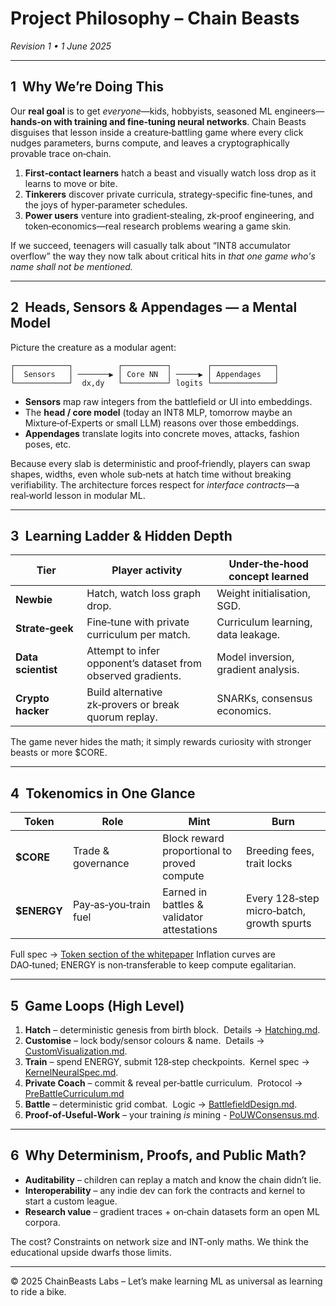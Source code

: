 # Project Philosophy – Chain Beasts

*Revision 1 • 1 June 2025*

---

## 1  Why We’re Doing This

Our **real goal** is to get *everyone*—kids, hobbyists, seasoned ML engineers—**hands‑on with training and fine‑tuning neural networks**.  Chain Beasts disguises that lesson inside a creature‑battling game where every click nudges parameters, burns compute, and leaves a cryptographically provable trace on‑chain.

1. **First‑contact learners** hatch a beast and visually watch loss drop as it learns to move or bite.
2. **Tinkerers** discover private curricula, strategy‑specific fine‑tunes, and the joys of hyper‑parameter schedules.
3. **Power users** venture into gradient‑stealing, zk‑proof engineering, and token‑economics—real research problems wearing a game skin.

If we succeed, teenagers will casually talk about “INT8 accumulator overflow” the way they now talk about critical hits in *that one game who's name shall not be mentioned.*

---

## 2  Heads, Sensors & Appendages — a Mental Model

Picture the creature as a modular agent:

```
┌────────────┐          ┌──────────┐        ┌──────────────┐
│  Sensors   │ ───────▶ │ Core NN  │ ─────▶ │ Appendages   │
└────────────┘  dx,dy   └──────────┘ logits └──────────────┘
```

* **Sensors** map raw integers from the battlefield or UI into embeddings.
* The **head / core model** (today an INT8 MLP, tomorrow maybe an Mixture‑of‑Experts or small LLM) reasons over those embeddings.
* **Appendages** translate logits into concrete moves, attacks, fashion poses, etc.

Because every slab is deterministic and proof‑friendly, players can swap shapes, widths, even whole sub‑nets at hatch time without breaking verifiability.  The architecture forces respect for *interface contracts*—a real‑world lesson in modular ML.

---

## 3  Learning Ladder & Hidden Depth

| Tier               | Player activity                                              | Under‑the‑hood concept learned      |
| ------------------ | ------------------------------------------------------------ | ----------------------------------- |
| **Newbie**         | Hatch, watch loss graph drop.                                | Weight initialisation, SGD.         |
| **Strate‑geek**    | Fine‑tune with private curriculum per match.                 | Curriculum learning, data leakage.  |
| **Data scientist** | Attempt to infer opponent’s dataset from observed gradients. | Model inversion, gradient analysis. |
| **Crypto hacker**  | Build alternative zk‑provers or break quorum replay.         | SNARKs, consensus economics.        |

The game never hides the math; it simply rewards curiosity with stronger beasts or more \$CORE.

---

## 4  Tokenomics in One Glance

| Token        | Role                  | Mint                                        | Burn                                      |
| ------------ | --------------------- | ------------------------------------------- | ----------------------------------------- |
| **\$CORE**   | Trade & governance    | Block reward proportional to proved compute | Breeding fees, trait locks                |
| **\$ENERGY** | Pay‑as‑you‑train fuel | Earned in battles & validator attestations  | Every 128‑step micro‑batch, growth spurts |

Full spec → [Token section of the whitepaper](whitepaper/ChainBeastsWhitepaper.md)
Inflation curves are DAO‑tuned; ENERGY is non‑transferable to keep compute egalitarian.

---

## 5  Game Loops (High Level)

1. **Hatch** – deterministic genesis from birth block.  Details → [Hatching.md](Hatching.md).
2. **Customise** – lock body/sensor colours & name.  Details → [CustomVisualization.md](CustomVisualization.md).
3. **Train** – spend ENERGY, submit 128‑step checkpoints.  Kernel spec → [KernelNeuralSpec.md](KernelNeuralSpec.md).
4. **Private Coach** – commit & reveal per‑battle curriculum.  Protocol → [PreBattleCurriculum.md](PreBattleCurriculum.md)
5. **Battle** – deterministic grid combat.  Logic → [BattlefieldDesign.md](BattlefieldDesign.md).
6. **Proof‑of‑Useful‑Work** – your training *is* mining - [PoUWConsensus.md](PoUWConsensus.md).

---

## 6  Why Determinism, Proofs, and Public Math?

* **Auditability** – children can replay a match and know the chain didn’t lie.
* **Interoperability** – any indie dev can fork the contracts and kernel to start a custom league.
* **Research value** – gradient traces + on‑chain datasets form an open ML corpora.

The cost? Constraints on network size and INT‑only maths.  We think the educational upside dwarfs those limits.

---

© 2025 ChainBeasts Labs – Let’s make learning ML as universal as learning to ride a bike.
